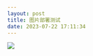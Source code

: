 ```yaml
---
layout: post
title: 图片部署测试
date: 2023-07-22 17:11:34
---
```


![](https://blog.shaoyunxiang.cn/post-images/10-8.jpg)
